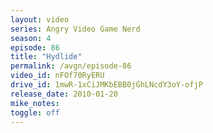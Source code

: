```yaml
---
layout: video
series: Angry Video Game Nerd
season: 4
episode: 86
title: "Hydlide"
permalink: /avgn/episode-86
video_id: nFOf70RyERU
drive_id: 1mwR-1xCiJMKbEBB0jGhLNcdY3oY-ofjP
release_date: 2010-01-20
mike_notes:
toggle: off
---
```

